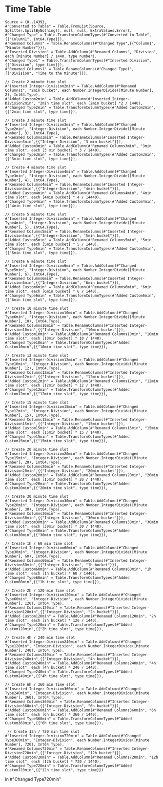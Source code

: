 # Time Table


    Source = {0..1439},
    #"Converted to Table" = Table.FromList(Source, Splitter.SplitByNothing(), null, null, ExtraValues.Error),
    #"Changed Type" = Table.TransformColumnTypes(#"Converted to Table",{{"Column1", Int64.Type}}),
    #"Renamed Columns" = Table.RenameColumns(#"Changed Type",{{"Column1", "Minute Number"}}),
    #"Inserted Division" = Table.AddColumn(#"Renamed Columns", "Division", each [Minute Number] / 1440, type number),
    #"Changed Type1" = Table.TransformColumnTypes(#"Inserted Division",{{"Division", type time}}),
    #"Renamed Columns1" = Table.RenameColumns(#"Changed Type1",{{"Division", "Time to the Minute"}}),

    // Create 2 minute time slot
    #"Inserted Integer-Division2min" = Table.AddColumn(#"Renamed Columns1", "2min bucket", each Number.IntegerDivide([Minute Number], 2), Int64.Type),
    #"Added Custom2min" = Table.AddColumn(#"Inserted Integer-Division2min", "2min time slot", each [2min bucket] *2 / 1440),
    #"Changed Type2min" = Table.TransformColumnTypes(#"Added Custom2min",{{"2min time slot", type time}}),

    // Create 3 minute time slot
    #"Inserted Integer-Division3min" = Table.AddColumn(#"Changed Type2min", "Integer-Division", each Number.IntegerDivide([Minute Number], 3), Int64.Type),
    #"Renamed Columns3min" = Table.RenameColumns(#"Inserted Integer-Division3min",{{"Integer-Division", "3 min bucket"}}),
    #"Added Custom3min" = Table.AddColumn(#"Renamed Columns3min", "3min time slot", each [3 min bucket] * 3 / 1440),
    #"Changed Type3min" = Table.TransformColumnTypes(#"Added Custom3min",{{"3min time slot", type time}}),

    // Create 4 minute time slot
    #"Inserted Integer-Division4min" = Table.AddColumn(#"Changed Type3min", "Integer-Division", each Number.IntegerDivide([Minute Number], 4), Int64.Type),
    #"Renamed Columns4min" = Table.RenameColumns(#"Inserted Integer-Division4min",{{"Integer-Division", "4min bucket"}}),
    #"Added Custom4min" = Table.AddColumn(#"Renamed Columns4min", "4min time slot", each [4min bucket] * 4 / 14440),
    #"Changed Type4min" = Table.TransformColumnTypes(#"Added Custom4min",{{"4min time slot", type time}}),

    // Create 5 minute time slot
    #"Inserted Integer-Division5min" = Table.AddColumn(#"Changed Type4min", "Integer-Division", each Number.IntegerDivide([Minute Number], 5), Int64.Type),
    #"Renamed Columns5min" = Table.RenameColumns(#"Inserted Integer-Division5min",{{"Integer-Division", "5min bucket"}}),
    #"Added Custom5min" = Table.AddColumn(#"Renamed Columns5min", "5min time slot", each [5min bucket] * 5 / 1440),
    #"Changed Type5min" = Table.TransformColumnTypes(#"Added Custom5min",{{"5min time slot", type time}}),

    // Create 6 minute time slot
    #"Inserted Integer-Division6min" = Table.AddColumn(#"Changed Type5min", "Integer-Division", each Number.IntegerDivide([Minute Number], 6), Int64.Type),
    #"Renamed Columns6min" = Table.RenameColumns(#"Inserted Integer-Division6min",{{"Integer-Division", "6min bucket"}}),
    #"Added Custom6min" = Table.AddColumn(#"Renamed Columns6min", "6min time slot", each [6min bucket] * 6 / 1440),
    #"Changed Type6min" = Table.TransformColumnTypes(#"Added Custom6min",{{"6min time slot", type time}}),

    // Create 10 minute time slot
    #"Inserted Integer-Division10min" = Table.AddColumn(#"Changed Type6min", "Integer-Division", each Number.IntegerDivide([Minute Number], 10), Int64.Type),
    #"Renamed Columns10min" = Table.RenameColumns(#"Inserted Integer-Division10min",{{"Integer-Division", "10min bucket"}}),
    #"Added Custom10min" = Table.AddColumn(#"Renamed Columns10min", "10min time slot", each [10min bucket] * 10 / 1440),
    #"Changed Type10min" = Table.TransformColumnTypes(#"Added Custom10min",{{"10min time slot", type time}}),

    // Create 12 minute time slot
    #"Inserted Integer-Division12min" = Table.AddColumn(#"Changed Type10min", "Integer-Division", each Number.IntegerDivide([Minute Number], 12), Int64.Type),
    #"Renamed Columns12min" = Table.RenameColumns(#"Inserted Integer-Division12min",{{"Integer-Division", "12min bucket"}}),
    #"Added Custom12min" = Table.AddColumn(#"Renamed Columns12min", "12min time slot", each [12min bucket] * 12 / 1440),
    #"Changed Type12min" = Table.TransformColumnTypes(#"Added Custom12min",{{"12min time slot", type time}}),

    // Create 15 minute time slot
    #"Inserted Integer-Division15min" = Table.AddColumn(#"Changed Type12min", "Integer-Division", each Number.IntegerDivide([Minute Number], 15), Int64.Type),
    #"Renamed Columns15min" = Table.RenameColumns(#"Inserted Integer-Division15min",{{"Integer-Division", "15min bucket"}}),
    #"Added Custom15min" = Table.AddColumn(#"Renamed Columns15min", "15min time slot", each [15min bucket] * 15 / 1440),
    #"Changed Type15min" = Table.TransformColumnTypes(#"Added Custom15min",{{"15min time slot", type time}}),

    // Create 20 minute time slot
    #"Inserted Integer-Division20min" = Table.AddColumn(#"Changed Type15min", "Integer-Division", each Number.IntegerDivide([Minute Number], 20), Int64.Type),
    #"Renamed Columns20min" = Table.RenameColumns(#"Inserted Integer-Division20min",{{"Integer-Division", "20min bucket"}}),
    #"Added Custom20min" = Table.AddColumn(#"Renamed Columns20min", "20min time slot", each [15min bucket] * 20 / 1440),
    #"Changed Type20min" = Table.TransformColumnTypes(#"Added Custom20min",{{"20min time slot", type time}}),

    // Create 30 minute time slot
    #"Inserted Integer-Division30min" = Table.AddColumn(#"Changed Type20min", "Integer-Division", each Number.IntegerDivide([Minute Number], 30), Int64.Type),
    #"Renamed Columns30min" = Table.RenameColumns(#"Inserted Integer-Division30min",{{"Integer-Division", "30min bucket"}}),
    #"Added Custom30min" = Table.AddColumn(#"Renamed Columns30min", "30min time slot", each [30min bucket] * 30 / 1440),
    #"Changed Type30min" = Table.TransformColumnTypes(#"Added Custom30min",{{"30min time slot", type time}}),

    // Create 1h / 60 min time slot
    #"Inserted Integer-Division60min" = Table.AddColumn(#"Changed Type30min", "Integer-Division", each Number.IntegerDivide([Minute Number], 60), Int64.Type),
    #"Renamed Columns60min" = Table.RenameColumns(#"Inserted Integer-Division60min",{{"Integer-Division", "1h bucket"}}),
    #"Added Custom60min" = Table.AddColumn(#"Renamed Columns60min", "1h time slot", each [1h bucket] * 60 / 1440),
    #"Changed Type60min" = Table.TransformColumnTypes(#"Added Custom60min",{{"1h time slot", type time}}),

    // Create 2h / 120 min time slot
    #"Inserted Integer-Division120min" = Table.AddColumn(#"Changed Type60min", "Integer-Division", each Number.IntegerDivide([Minute Number], 120), Int64.Type),
    #"Renamed Columns120min" = Table.RenameColumns(#"Inserted Integer-Division120min",{{"Integer-Division", "2h bucket"}}),
    #"Added Custom120min" = Table.AddColumn(#"Renamed Columns120min", "2h time slot", each [2h bucket] * 120 / 1440),
    #"Changed Type120min" = Table.TransformColumnTypes(#"Added Custom120min",{{"2h time slot", type time}}),

    // Create 4h / 240 min time slot
    #"Inserted Integer-Division240min" = Table.AddColumn(#"Changed Type120min", "Integer-Division", each Number.IntegerDivide([Minute Number], 240), Int64.Type),
    #"Renamed Columns240min" = Table.RenameColumns(#"Inserted Integer-Division240min",{{"Integer-Division", "4h bucket"}}),
    #"Added Custom240min" = Table.AddColumn(#"Renamed Columns240min", "4h time slot", each [4h bucket] * 240 / 1440),
    #"Changed Type240min" = Table.TransformColumnTypes(#"Added Custom240min",{{"4h time slot", type time}}),

    // Create 6h / 360 min time slot
    #"Inserted Integer-Division360min" = Table.AddColumn(#"Changed Type240min", "Integer-Division", each Number.IntegerDivide([Minute Number], 360), Int64.Type),
    #"Renamed Columns360min" = Table.RenameColumns(#"Inserted Integer-Division360min",{{"Integer-Division", "6h bucket"}}),
    #"Added Custom360min" = Table.AddColumn(#"Renamed Columns360min", "6h time slot", each [6h bucket] * 360 / 1440),
    #"Changed Type360min" = Table.TransformColumnTypes(#"Added Custom360min",{{"6h time slot", type time}}),

     // Create 12h / 720 min time slot
    #"Inserted Integer-Division720min" = Table.AddColumn(#"Changed Type360min", "Integer-Division", each Number.IntegerDivide([Minute Number], 720), Int64.Type),
    #"Renamed Columns720min" = Table.RenameColumns(#"Inserted Integer-Division720min",{{"Integer-Division", "12h bucket"}}),
    #"Added Custom720min" = Table.AddColumn(#"Renamed Columns720min", "12h time slot", each [12h bucket] * 720 / 1440),
    #"Changed Type720min" = Table.TransformColumnTypes(#"Added Custom720min",{{"12h time slot", type time}})
in
    #"Changed Type720min"

